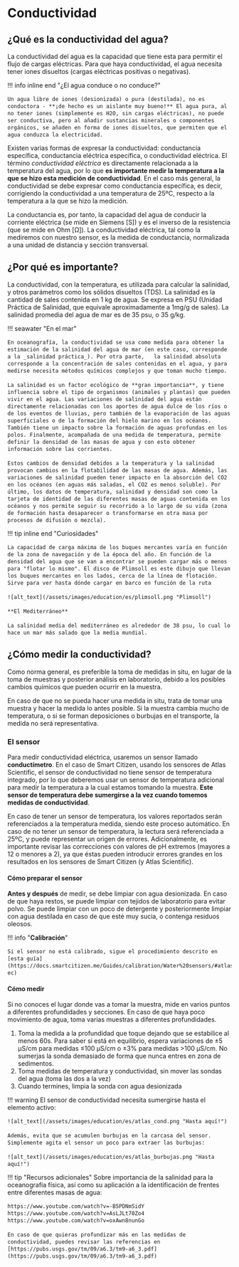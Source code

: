# Conductividad

## ¿Qué es la conductividad del agua?

La conductividad del agua es la capacidad que tiene esta para permitir el flujo de cargas eléctricas. Para que haya conductividad, el agua necesita tener iones disueltos (cargas eléctricas positivas o negativas).

!!! info inline end "¿El agua conduce o no conduce?"

	Un agua libre de iones (desionizada) o pura (destilada), no es conductora - **¡de hecho es un aislante muy bueno!** El agua pura, al no tener iones (simplemente es H2O, sin cargas eléctricas), no puede ser conductiva, pero al añadir sustancias minerales o componentes orgánicos, se añaden en forma de iones disueltos, que permiten que el agua conduzca la electricidad.

Existen varias formas de expresar la conductividad: conductancia específica, conductancia eléctrica específica, o conductividad eléctrica. El término _conductividad eléctrica_ es directamente relacionada a la temperatura  del agua, por lo que **es importante medir la temperatura a la que se hizo esta medición de conductividad**. En el caso más general, la conductividad se debe expresar como conductancia específica, es decir, corrigiendo la conductividad a una temperatura de 25ºC, respecto a la temperatura a la que se hizo la medición.

La conductancia es, por tanto, la capacidad del agua de conducir la corriente eléctrica (se mide en Siemens [S]) y es el inverso de la resistencia (que se mide en Ohm [Ω]). La conductividad eléctrica, tal como la mediremos con nuestro sensor, es la medida de conductancia, normalizada a una unidad de distancia y sección transversal.

## ¿Por qué es importante?

La conductividad, con la temperatura, es utilizada para calcular la salinidad, y otros parámetros como los sólidos disueltos (TDS). La salinidad es la cantidad de sales contenida en 1 kg de agua. Se expresa en PSU (Unidad Práctica de Salinidad, que equivale aproximadamente a 1mg/g de sales). La salinidad promedia del agua de mar es de 35 psu, o 35 g/kg.

!!! seawater "En el mar"

	En oceanografía, la conductividad se usa como medida para obtener la estimación de la salinidad del agua de mar (en este caso, corresponde a la _salinidad práctica_). Por otra parte,   la salinidad absoluta corresponde a la concentración de sales contenidas en el agua, y para medirse necesita métodos químicos complejos y que toman mucho tiempo. 

	La salinidad es un factor ecológico de **gran importancia**, y tiene influencia sobre el tipo de organismos (animales y plantas) que pueden vivir en el agua. Las variaciones de salinidad del agua están directamente relacionadas con los aportes de agua dulce de los ríos o de los eventos de lluvias, pero también de la evaporación de las aguas superficiales o de la formación del hielo marino en los océanos. También tiene un impacto sobre la formación de aguas profundas en los polos. Finalmente, acompañada de una medida de temperatura, permite definir la densidad de las masas de agua y con esto obtener información sobre las corrientes.

	Estos cambios de densidad debidos a la temperatura y la salinidad provocan cambios en la flotabilidad de las masas de agua. Además, las variaciones de salinidad pueden tener impacto en la absorción del CO2 en los océanos (en aguas más saladas, el CO2 es menos soluble). Por último, los datos de temperatura, salinidad y densidad son como la tarjeta de identidad de las diferentes masas de aguas contenida en los océanos y nos permite seguir su recorrido a lo largo de su vida (zona de formación hasta desaparecer o transformarse en otra masa por procesos de difusión o mezcla).

!!! tip inline end "Curiosidades"

	La capacidad de carga máxima de los buques mercantes varía en función de la zona de navegación y de la época del año. En función de la densidad del agua que se van a encontrar se pueden cargar más o menos para "flotar lo mismo". El disco de Plimsoll es este dibujo que llevan los buques mercantes en los lados, cerca de la línea de flotación. Sirve para ver hasta dónde cargar en barco en función de la ruta

	![alt_text](/assets/images/education/es/plimsoll.png "Plimsoll")

	**El Mediterráneo**

	La salinidad media del mediterráneo es alrededor de 38 psu, lo cual lo hace un mar más salado que la media mundial.

## ¿Cómo medir la conductividad?

Como norma general, es preferible la toma de medidas in situ, en lugar de la toma de muestras y posterior análisis en laboratorio, debido a los posibles cambios químicos que pueden ocurrir en la muestra.

En caso de que no se pueda hacer una medida in situ, trata de tomar una muestra y hacer la medida lo antes posible. Si la muestra cambia mucho de temperatura, o si se forman deposiciones o burbujas en el transporte, la medida no será representativa.

### El sensor

Para medir conductividad eléctrica, usaremos un sensor llamado **conductímetro**. En el caso de Smart Citizen, usando los sensores de Atlas Scientific, el sensor de conductividad no tiene sensor de temperatura integrado, por lo que deberemos usar un sensor de temperatura adicional para medir la temperatura a la cual estamos tomando la muestra. **Este sensor de temperatura debe sumergirse a la vez cuando tomemos medidas de conductividad**.

En caso de tener un sensor de temperatura, los valores reportados serán referenciados a la temperatura medida, siendo este proceso automático. En caso de no tener un sensor de temperatura, la lectura será referenciada a 25ºC, y puede representar un origen de errores. Adicionalmente, es importante revisar las correcciones con valores de pH extremos (mayores a 12 o menores a 2), ya que éstas pueden introducir errores grandes en los resultados en los sensores de Smart Citizen (y Atlas Scientific).

#### Cómo preparar el sensor

**Antes y después** de medir, se debe limpiar con agua desionizada. En caso de que haya restos, se puede limpiar con tejidos de laboratorio para evitar polvo. Se puede limpiar con un poco de detergente y posteriormente limpiar con agua destilada en caso de que esté muy sucia, o contenga residuos oleosos. 

!!! info "**Calibración**"

	Si el sensor no está calibrado, sigue el procedimiento descrito en [esta guía](https://docs.smartcitizen.me/Guides/calibration/Water%20sensors/#atlas-ec)

#### Cómo medir

Si no conoces el lugar donde vas a tomar la muestra, mide en varios puntos a diferentes profundidades y secciones. En caso de que haya poco movimiento de agua, toma varias muestras a diferentes profundidades.

1. Toma la medida a la profundidad que toque dejando que se estabilice al menos 60s. Para saber si está en equilibrio, espera variaciones de ±5 μS/cm para medidas ≤100 μS/cm o ±3% para medidas >100 μS/cm. No sumerjas la sonda demasiado de forma que nunca entres en zona de sedimentos.
2. Toma medidas de temperatura y conductividad, sin mover las sondas del agua (toma las dos a la vez)
3. Cuando termines, limpia la sonda con agua desionizada

!!! warning
	El sensor de conductividad necesita sumergirse hasta el elemento activo:

	![alt_text](/assets/images/education/es/atlas_cond.png "Hasta aquí!")	

	Además, evita que se acumulen burbujas en la carcasa del sensor. Simplemente agita el sensor un poco para extraer las burbujas:

	![alt_text](/assets/images/education/es/atlas_burbujas.png "Hasta aquí!")


!!! tip "Recursos adicionales"
	Sobre importancia de la salinidad para la oceanografía física, así como su aplicación a la identificación de frentes entre diferentes masas de agua:

	https://www.youtube.com/watch?v=-B5PDNmSidY 
	https://www.youtube.com/watch?v=AsLJLt70Zo4 
	https://www.youtube.com/watch?v=oxAwn8nunGo

	En caso de que quieras profundizar más en las medidas de conductividad, puedes revisar las referencias en [https://pubs.usgs.gov/tm/09/a6.3/tm9-a6_3.pdf](https://pubs.usgs.gov/tm/09/a6.3/tm9-a6_3.pdf) 